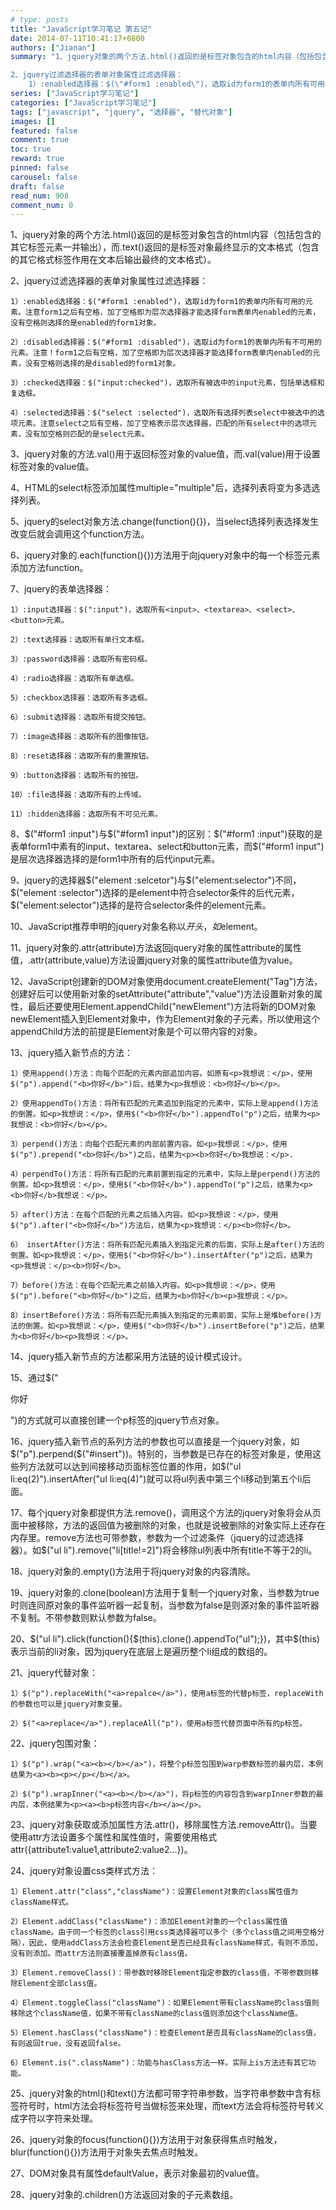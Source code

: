 ```yaml
---
# type: posts 
title: "JavaScript学习笔记 第五记"
date: 2014-07-11T10:41:17+0800
authors: ["Jianan"]
summary: "1、jquery对象的两个方法.html()返回的是标签对象包含的html内容（包括包含的其它标签元素一并输出），而.text()返回的是标签对象最终显示的文本格式（包含的其它格式标签作用在文本后输出最终的文本格式）。

2、jquery过滤选择器的表单对象属性过滤选择器：
    1）:enabled选择器：$(\"#form1 :enabled\")，选取id为form1的表单内所有可用的元"
series: ["JavaScript学习笔记"]
categories: ["JavaScript学习笔记"]
tags: ["javascript", "jquery", "选择器", "替代对象"]
images: []
featured: false
comment: true
toc: true
reward: true
pinned: false
carousel: false
draft: false
read_num: 908
comment_num: 0
---
```


1、jquery对象的两个方法.html()返回的是标签对象包含的html内容（包括包含的其它标签元素一并输出），而.text()返回的是标签对象最终显示的文本格式（包含的其它格式标签作用在文本后输出最终的文本格式）。

  
2、jquery过滤选择器的表单对象属性过滤选择器：

    1）:enabled选择器：$("#form1 :enabled")，选取id为form1的表单内所有可用的元素。注意form1之后有空格，加了空格即为层次选择器才能选择form表单内enabled的元素，没有空格则选择的是enabled的form1对象。

    2）:disabled选择器：$("#form1 :disabled")，选取id为form1的表单内所有不可用的元素。注意！form1之后有空格，加了空格即为层次选择器才能选择form表单内enabled的元素，没有空格则选择的是disabled的form1对象。

    3）:checked选择器：$("input:checked")，选取所有被选中的input元素，包括单选框和复选框。

    4）:selected选择器：$("select :selected")，选取所有选择列表select中被选中的选项元素。注意select之后有空格，加了空格表示层次选择器，匹配的所有select中的选项元素，没有加空格则匹配的是select元素。

  
3、jquery对象的方法.val()用于返回标签对象的value值，而.val(value)用于设置标签对象的value值。

  
4、HTML的select标签添加属性multiple="multiple"后，选择列表将变为多选选择列表。

  

5、jquery的select对象方法.change(function(){})，当select选择列表选择发生改变后就会调用这个function方法。

  
6、jquery对象的.each(function(){})方法用于向jquery对象中的每一个标签元素添加方法function。

  
7、jquery的表单选择器：

    1）:input选择器：$(":input")，选取所有<input>、<textarea>、<select>、<button>元素。

    2）:text选择器：选取所有单行文本框。

    3）:password选择器：选取所有密码框。    

    4）:radio选择器：选取所有单选框。

    5）:checkbox选择器：选取所有多选框。

    6）:submit选择器：选取所有提交按钮。

    7）:image选择器：选取所有的图像按钮。

    8）:reset选择器：选取所有的重置按钮。

    9）:button选择器：选取所有的按钮。

    10）:file选择器：选取所有的上传域。

    11）:hidden选择器：选取所有不可见元素。

  
8、$("#form1 :input")与$("#form1 input")的区别：$("#form1
:input")获取的是表单form1中素有的input、textarea、select和button元素，而$("#form1
input")是层次选择器选择的是form1中所有的后代input元素。

  
9、jquery的选择器$("element :selcetor")与$("element:selector")不同，$("element
:selector")选择的是element中符合selector条件的后代元素，$("element:selector")选择的是符合selector条件的element元素。

  
10、JavaScript推荐申明的jquery对象名称以$开头，如$element。

  
11、jquery对象的.attr(attribute)方法返回jquery对象的属性attribute的属性值，.attr(attribute,value)方法设置jquery对象的属性attribute值为value。

  
12、JavaScript创建新的DOM对象使用document.createElement("Tag")方法，创建好后可以使用新对象的setAttribute("attribute","value")方法设置新对象的属性，最后还要使用Element.appendChild("newElement")方法将新的DOM对象newElement插入到Element对象中，作为Element对象的子元素，所以使用这个appendChild方法的前提是Element对象是个可以带内容的对象。

  
13、jquery插入新节点的方法：

    1）使用append()方法：向每个匹配的元素内部追加内容。如原有<p>我想说：</p>，使用$("p").append("<b>你好</b>")后，结果为<p>我想说：<b>你好</b></p>。

    2）使用appendTo()方法：将所有匹配的元素追加到指定的元素中，实际上是append()方法的倒置。如<p>我想说：</p>，使用$("<b>你好</b>").appendTo("p")之后，结果为<p>我想说：<b>你好</b></p>。

    3）perpend()方法：向每个匹配元素的内部前置内容。如<p>我想说：</p>，使用$("p").prepend("<b>你好</b>")之后，结果为<p><b>你好</b>我想说：</p>.

    4）perpendTo()方法：将所有匹配的元素前置到指定的元素中，实际上是perpend()方法的倒置。如<p>我想说：</p>，使用$("<b>你好</b>").appendTo("p")之后，结果为<p><b>你好</b>我想说：</p>。

    5）after()方法：在每个匹配的元素之后插入内容。如<p>我想说：</p>，使用$("p").after("<b>你好</b>")方法后，结果为<p>我想说：</p><b>你好</b>。

    6） insertAfter()方法：将所有匹配元素插入到指定元素的后面，实际上是after()方法的倒置。如<p>我想说：</p>，使用$("<b>你好</b>").insertAfter("p")之后，结果为<p>我想说：</p><b>你好</b>。

    7）before()方法：在每个匹配元素之前插入内容。如<p>我想说：</p>，使用$("p").before("<b>你好</b>")之后，结果为<b>你好</b><p>我想说：</p>。

    8）insertBefore()方法：将所有匹配元素插入到指定的元素前面，实际上是堆before()方法的倒置。如<p>我想说：</p>，使用$("<b>你好</b>").insertBefore("p")之后，结果为<b>你好</b><p>我想说：</p>。

    

14、jquery插入新节点的方法都采用方法链的设计模式设计。

  
15、通过$("<p>你好</p>")的方式就可以直接创建一个p标签的jquery节点对象。

  
16、jquery插入新节点的系列方法的参数也可以直接是一个jquery对象，如$("p").perpend($("#insert"))。特别的，当参数是已存在的标签对象是，使用这些列方法就可以达到间接移动页面标签位置的作用，如$("ul
li:eq(2)").insertAfter("ul li:eq(4)")就可以将ul列表中第三个li移动到第五个li后面。

  
17、每个jquery对象都提供方法.remove()，调用这个方法的jquery对象将会从页面中被移除，方法的返回值为被删除的对象，也就是说被删除的对象实际上还存在内存里。remove方法也可带参数，参数为一个过滤条件（jquery的过滤选择器）。如$("ul
li").remove("li[title!=2]")将会移除ul列表中所有title不等于2的li。

  
18、jquery对象的.empty()方法用于将jquery对象的内容清除。

  
19、jquery对象的.clone(boolean)方法用于复制一个jquery对象，当参数为true时则连同原对象的事件监听器一起复制，当参数为false是则源对象的事件监听器不复制。不带参数则默认参数为false。

  
20、$("ul
li").click(function(){$(this).clone().appendTo("ul");})，其中$(this)表示当前的li对象，因为jquery在底层上是遍历整个li组成的数组的。

  
21、jquery代替对象：

    1）$("p").replaceWith("<a>repalce</a>")，使用a标签的代替p标签，replaceWith的参数也可以是jquery对象变量。

    2）$("<a>replace</a>").replaceAll("p")，使用a标签代替页面中所有的p标签。

  
22、jquery包围对象：

    1）$("p").wrap("<a><b></b></a>")，将整个p标签包围到warp参数标签的最内层，本例结果为<a><b><p></p></b></a>。

    2）$("p").wrapInner("<a><b></b></a>")，将p标签的内容包含到warpInner参数的最内层，本例结果为<p><a><b>p标签内容</b></a></p>。

  
23、jquery对象获取或添加属性方法.attr()，移除属性方法.removeAttr()。当要使用attr方法设置多个属性和属性值时，需要使用格式attr({attribute1:value1,attribute2:value2...})。

  
24、jquery对象设置css类样式方法：

    1）Element.attr("class","className")：设置Element对象的class属性值为className样式。

    2）Element.addClass("className")：添加Element对象的一个class属性值className。由于同一个标签的class引用css类选择器可以多个（多个class值之间用空格分隔），因此，使用addClass方法会检查Element是否已经具有className样式，有则不添加，没有则添加。而attr方法则直接覆盖掉原有class值。

    3）Element.removeClass()：带参数时移除Element指定参数的class值，不带参数则移除Element全部class值。

    4）Element.toggleClass("className")：如果Element带有className的class值则移除这个className值，如果不带有className的class值则添加这个className值。

    5）Element.hasClass("className")：检查Element是否具有className的class值，有则返回true，没有返回false。

    6）Element.is(".className")：功能与hasClass方法一样。实际上is方法还有其它功能。

  
25、jquery对象的html()和text()方法都可带字符串参数，当字符串参数中含有标签符号时，html方法会将标签符号当做标签来处理，而text方法会将标签符号转义成字符以字符来处理。

  
26、jquery对象的focus(function(){})方法用于对象获得焦点时触发，blur(function(){})方法用于对象失去焦点时触发。

  
27、DOM对象具有属性defaultValue，表示对象最初的value值。

  
28、jquery对象的.children()方法返回对象的子元素数组。

  

